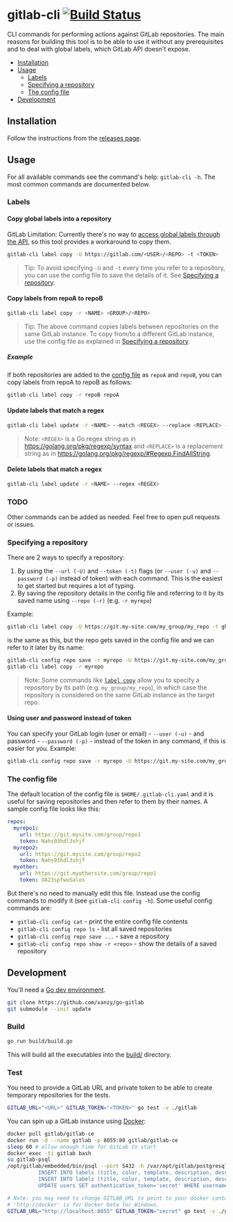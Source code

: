 # gitlab-cli [![Build Status](https://travis-ci.org/clns/gitlab-cli.svg?branch=master)](https://travis-ci.org/clns/gitlab-cli)

CLI commands for performing actions against GitLab repositories. The main reasons for building this tool is to be able to use it without any prerequisites and to deal with global labels, which GitLab API doesn't expose.

- [Installation](#installation)
- [Usage](#usage)
  - [Labels](#labels)
  - [Specifying a repository](#specifying-a-repository)
  - [The config file](#the-config-file)
- [Development](#development)

## Installation

Follow the instructions from the [releases page](https://github.com/clns/gitlab-cli/releases).

## Usage

For all available commands see the command's help: `gitlab-cli -h`. The most common commands are documented below.

### Labels

#### Copy global labels into a repository

GitLab Limitation: Currently there's no way to [access global labels through the API](https://twitter.com/gitlab/status/724619173477924865), so this tool provides a workaround to copy them.

```sh
gitlab-cli label copy -U https://gitlab.com/<USER>/<REPO> -t <TOKEN>
```

> Tip: To avoid specifying `-U` and `-t` every time you refer to a repository, you can use the config file to save the details of it. See [Specifying a repository](#specifying-a-repository).

#### Copy labels from repoA to repoB

```sh
gitlab-cli label copy -r <NAME> <GROUP>/<REPO>
```

> Tip: The above command copies labels between repositories on the same GitLab instance. To copy from/to a different GitLab instance, use the config file as explained in [Specifying a repository](#specifying-a-repository).

##### Example

If both repositories are added to the [config file](#specifying-a-repository) as `repoA` and `repoB`, you can copy labels from repoA to repoB as follows:
 
```sh
gitlab-cli label copy -r repoB repoA
```

#### Update labels that match a regex

```sh
gitlab-cli label update -r <NAME> --match <REGEX> --replace <REPLACE> --color <COLOR>
```

> Note: `<REGEX>` is a Go regex string as in <https://golang.org/pkg/regexp/syntax> and `<REPLACE>` is a replacement string as in <https://golang.org/pkg/regexp/#Regexp.FindAllString>.

#### Delete labels that match a regex

```sh
gitlab-cli label update -r <NAME> --regex <REGEX>
```

### TODO

Other commands can be added as needed. Feel free to open pull requests or issues.

### Specifying a repository

There are 2 ways to specify a repository:

1. By using the `--url (-U)` and `--token (-t)` flags (or `--user (-u)` and `--password (-p)` instead of token) with each command. This is the easiest to get started but requires a lot of typing.
2. By saving the repository details in the config file and referring to it by its saved name using `--repo (-r)` (e.g. `-r myrepo`)

Example:

```sh
gitlab-cli label copy -U https://git.my-site.com/my_group/my_repo -t ghs93hska
```

is the same as this, but the repo gets saved in the config file and we can refer to it later by its name:

```sh
gitlab-cli config repo save -r myrepo -U https://git.my-site.com/my_group/my_repo -t ghs93hska
gitlab-cli label copy -r myrepo
```

> Note: Some commands like [`label copy`](#copy-labels-from-one-repository-to-another) allow you to specify a repository by its path (e.g. `my_group/my_repo`), in which case the repository is considered on the same GitLab instance as the target repo.

#### Using user and password instead of token

You can specify your GitLab login (user or email) - `--user (-u)` - and password - `--password (-p)` - instead of the token in any command, if this is easier for you. Example:

```sh
gitlab-cli config repo save -r myrepo -U https://git.my-site.com/my_group/my_repo -u my_user -p my_pass
```

### The config file

The default location of the config file is `$HOME/.gitlab-cli.yaml` and it is useful for saving repositories and then refer to them by their names. A sample config file looks like this:

```yaml
repos:
  myrepo1:
    url: https://git.mysite.com/group/repo1
    token: Nahs93hdl3shjf
  myrepo2:
    url: https://git.mysite.com/group/repo2
    token: Nahs93hdl3shjf
  myother:
    url: https://git.myothersite.com/group/repo1
    token: OA23spfwuSalos
```

But there's no need to manually edit this file. Instead use the config commands to modify it (see `gitlab-cli config -h`). Some useful config commands are:

- `gitlab-cli config cat` - print the entire config file contents
- `gitlab-cli config repo ls` - list all saved repositories
- `gitlab-cli config repo save ...` - save a repository
- `gitlab-cli config repo show -r <repo>` - show the details of a saved repository

## Development

You'll need a [Go dev environment](https://golang.org/doc/install).

```sh
git clone https://github.com/xanzy/go-gitlab
git submodule --init update
```

### Build

```sh
go run build/build.go
```

This will build all the executables into the [build/](build) directory.

### Test

You need to provide a GitLab URL and private token to be able to create temporary repositories for the tests.

```sh
GITLAB_URL="<URL>" GITLAB_TOKEN="<TOKEN>" go test -v ./gitlab
```

You can spin up a GitLab instance using [Docker](https://www.docker.com/):

```sh
docker pull gitlab/gitlab-ce
docker run -d --name gitlab -p 8055:80 gitlab/gitlab-ce
sleep 60 # allow enough time for GitLab to start
docker exec -ti gitlab bash
su gitlab-psql
/opt/gitlab/embedded/bin/psql --port 5432 -h /var/opt/gitlab/postgresql -d gitlabhq_production -c " \
          INSERT INTO labels (title, color, template, description, description_html) VALUES ('feature', '#000000', true, 'represents a feature', 'represents a <b>feature</b>'); \
          INSERT INTO labels (title, color, template, description, description_html) VALUES ('bug', '#ff0000', true, 'represents a bug', 'represents a <b>bug</b>'); \
          UPDATE users SET authentication_token='secret' WHERE username='root';"

# Note: you may need to change GITLAB_URL to point to your docker container.
# 'http://docker' is for Docker beta for Windows. 
GITLAB_URL="http://localhost:8055" GITLAB_TOKEN="secret" go test -v ./gitlab
```